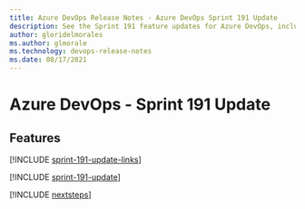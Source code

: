 ```yaml
---
title: Azure DevOps Release Notes - Azure DevOps Sprint 191 Update
description: See the Sprint 191 feature updates for Azure DevOps, including next steps.
author: gloridelmorales
ms.author: glmorale
ms.technology: devops-release-notes
ms.date: 08/17/2021
---
```


# Azure DevOps - Sprint 191 Update

## Features

[!INCLUDE [sprint-191-update-links](../includes/general/sprint-191-update-links.md)]

[!INCLUDE [sprint-191-update](../includes/general/sprint-191-update.md)]

[!INCLUDE [nextsteps](../includes/nextsteps.md)]